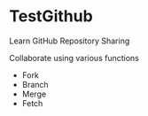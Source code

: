 # TestGithub
Learn GitHub Repository Sharing

Collaborate using various functions
- Fork
- Branch
- Merge
- Fetch
